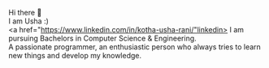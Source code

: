 Hi there 👋\
I am Usha :)\
<a href="https://www.linkedin.com/in/kotha-usha-rani/"linkedin>
I am pursuing Bachelors in Computer Science & Engineering.\
A passionate programmer, an enthusiastic person who always tries to learn new things and develop my knowledge.
